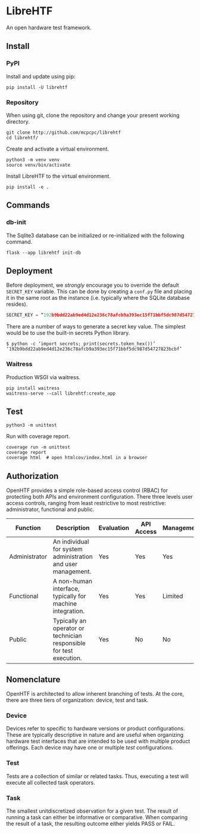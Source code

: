# LibreHTF

An open hardware test framework.

## Install

### PyPI

Install and update using pip:

```shell
pip install -U librehtf
```

### Repository

When using git, clone the repository and change your present working directory.

```shell
git clone http://github.com/mcpcpc/librehtf
cd librehtf/
```

Create and activate a virtual environment.

```shell
python3 -m venv venv
source venv/bin/activate
```

Install LibreHTF to the virtual environment.

```shell
pip install -e .
```

## Commands

### db-init

The Sqlite3 database can be initialized or re-initialized with the
following command.

```shell
flask --app librehtf init-db
```

## Deployment

Before deployment, we *strongly* encourage you to override the
default `SECRET_KEY` variable. This can be done by creating a
`conf.py` file and placing it in the same root as the instance (i.e. typically where the SQLite database resides).

```python
SECRET_KEY = “192b9bdd22ab9ed4d12e236c78afcb9a393ec15f71bbf5dc987d54727823bcbf“
```

There are a number of ways to generate a secret key value. The
simplest would be to use the built-in secrets Python library.

```shell
$ python -c ‘import secrets; print(secrets.token_hex())’
‘192b9bdd22ab9ed4d12e236c78afcb9a393ec15f71bbf5dc987d54727823bcbf’
```

### Waitress

Production WSGI via waitress.

```shell
pip install waitress
waitress-serve --call librehtf:create_app
```

## Test

```shell
python3 -m unittest
```

Run with coverage report.

```shell
coverage run -m unittest
coverage report
coverage html  # open htmlcov/index.html in a browser
```

## Authorization

OpenHTF provides a simple role-based access control (RBAC) for protecting both APIs and environment configuration. There three levels user access controls, ranging from least restrictive to most restrictive: administrator, functional and public.

| Function      | Description                                                         | Evaluation | API Access | Management |
|---------------|---------------------------------------------------------------------|------------|------------|------------|
| Administrator | An individual for system administration and user management.        | Yes        | Yes        | Yes        |
| Functional    | A non-human interface, typically for machine integration.           | Yes        | Yes        | Limited    |
| Public        | Typically an operator or technician responsible for test execution. | Yes        | No         | No         |

## Nomenclature 

OpenHTF is architected to allow inherent branching of tests.  At the core, there are three tiers of organization: device, test and task.

### Device

Devices refer to specific to hardware versions or product configurations. These are typically descriptive in nature and are useful when organizing hardware test interfaces that are intended to be used with multiple product offerings. Each device may have one or multiple *test* configurations. 

### Test

Tests are a collection of similar or related tasks. Thus, executing a test will execute all collected task operators.

### Task

The smallest unitdiscretized observation for a given test. The result of running a task can either be informative or comparative. When comparing the result of a task, the resulting outcome either yields PASS or FAIL.
